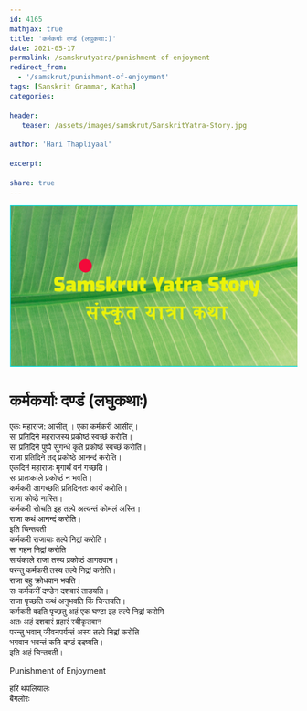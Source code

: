 ```yaml
---    
id: 4165    
mathjax: true    
title: 'कर्मकर्याः दण्डं (लघुकथा:)'    
date: 2021-05-17    
permalink: /samskrutyatra/punishment-of-enjoyment
redirect_from: 
  - '/samskrut/punishment-of-enjoyment'
tags: [Sanskrit Grammar, Katha]    
categories:    
    
header:    
   teaser: /assets/images/samskrut/SanskritYatra-Story.jpg    
    
author: 'Hari Thapliyaal'    
    
excerpt:    
    
share: true    
---    
```

    
![](/assets/images/samskrut/SanskritYatra-Story.jpg)    
    
# कर्मकर्याः दण्डं (लघुकथाः)    
    
एकः महाराज: आसीत् । एका कर्मकरी आसीत्।    
सा प्रतिदिने महराजस्य प्रकोष्ठं स्वच्छं करोति।    
सा प्रतिदिने पुष्पै सुगन्धै कृते प्रकोष्ठं स्वच्छं करोति।    
राजा प्रतिदिने तद् प्रकोष्ठे आनन्दं करोति।    
एकदिनं महाराजः मृगार्थं वनं गच्छति।    
सः प्रातःकाले प्रकोष्ठं न भवति।    
कर्मकरी आगच्छति प्रतिदिनतः कार्यं करोति।    
राजा कोष्ठे नास्ति।    
कर्मकरी सोचति इह तल्पे अत्यन्तं कोमलं अस्ति।    
राजा कथं आनन्दं करोति।    
इति चिन्तवती    
कर्मकरी राजायाः तल्पे निद्रां करोति।    
सा गहन निद्रां करोति    
सायंकाले राजा तस्य प्रकोष्ठं आगतवान।    
परन्तु कर्मकरी तस्य तल्पे निद्रां करोति।    
राजा बहु क्रोधवान भवति।    
सः कर्मकरीं दण्डेन दशवारं ताडयति।    
राजा पृच्छति कथं अनुभवति किं चिन्तयति।    
कर्मकरी वदति पृच्छतु अहं एक घण्टा इह तल्पे निद्रां करोमि    
अतः अहं दशवारं प्रहारं स्वीकृतवान    
परन्तु भवान् जीवनपर्यन्तं अस्य तल्पे निद्रां करोति    
भगवान भवन्तं कति दण्डं ददष्यति।    
इति अहं चिन्तवती।    
    
Punishment of Enjoyment    
    
हरि थपलियालः    
बैंगलोरः    
    

